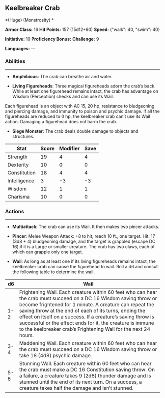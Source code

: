 ## Keelbreaker Crab
*(Huge) (Monstrosity) *

**Armor Class:** 16
**Hit Points:** 157 (15d12+60)
**Speed:** {"walk": 40, "swim": 40}

**Initiative:** 10
**Proficiency Bonus:**
**Challenge:** 9

**Languages:** —

### Abilities
 --- 
- **Amphibious**: The crab can breathe air and water.

- **Living Figureheads**: Three magical figureheads adorn the crab’s back. While at least one figurehead remains intact, the crab has advantage on Wisdom (Perception) checks and can use its Wail.

Each figurehead is an object with AC 15, 20 hp, resistance to bludgeoning and piercing damage, and immunity to poison and psychic damage. If all the figureheads are reduced to 0 hp, the keelbreaker crab can’t use its Wail action. Damaging a figurehead does not harm the crab.

- **Siege Monster**: The crab deals double damage to objects and structures.



| Stat | Score | Modifier | Save |
| ---- | ---- | ---- | ---- |
| Strength | 19 | 4 | 4 |
| Dexterity | 10 | 0 | 0 |
| Constitution | 18 | 4 | 4 |
| Intelligence | 3 | -3 | -3 |
| Wisdom | 12 | 1 | 1 |
| Charisma | 10 | 0 | 0 |

### Actions
 --- 
- **Multiattack**: The crab can use its Wail. It then makes two pincer attacks.

- **Pincer**: Melee Weapon Attack: +8 to hit, reach 10 ft., one target. Hit: 17 (3d8 + 4) bludgeoning damage, and the target is grappled (escape DC 16) if it is a Large or smaller creature. The crab has two claws, each of which can grapple only one target.

- **Wail**: As long as at least one if its living figureheads remains intact, the keelbreaker crab can cause the figurehead to wail. Roll a d6 and consult the following table to determine the wail.

| d6 | Wail |
|----|------|
| 1-2 | Frightening Wail. Each creature within 60 feet who can hear the crab must succeed on a DC 16 Wisdom saving throw or become frightened for 1 minute. A creature can repeat the saving throw at the end of each of its turns, ending the effect on itself on a success. If a creature’s saving throw is successful or the effect ends for it, the creature is immune to the keelbreaker crab’s Frightening Wail for the next 24 hours. |
| 3-4 | Maddening Wail. Each creature within 60 feet who can hear the crab must succeed on a DC 16 Wisdom saving throw or take 18 (4d8) psychic damage. |
| 5-6 | Stunning Wail. Each creature within 60 feet who can hear the crab must make a DC 16 Constitution saving throw. On a failure, a creature takes 9 (2d8) thunder damage and is stunned until the end of its next turn. On a success, a creature takes half the damage and isn’t stunned. |


